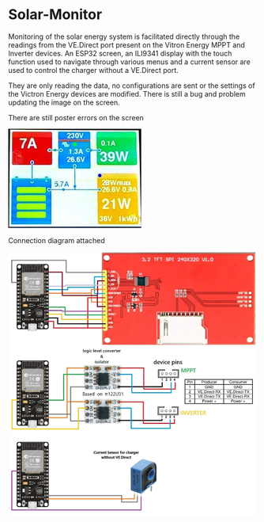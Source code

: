 # Solar-Monitor
Monitoring of the solar energy system is facilitated directly through the readings from the VE.Direct port present on the Vitron Energy MPPT and Inverter devices. An ESP32 screen, an ILI9341 display with the touch function used to navigate through various menus and a current sensor are used to control the charger without a VE.Direct port.

They are only reading the data, no configurations are sent or the settings of the Victron Energy devices are modified.
There is still a bug and problem updating the image on the screen.

There are still poster errors on the screen

![Image](SolarMonitorDisplay.jpg)

Connection diagram attached

![Image](SolarMonitor012.jpg)


